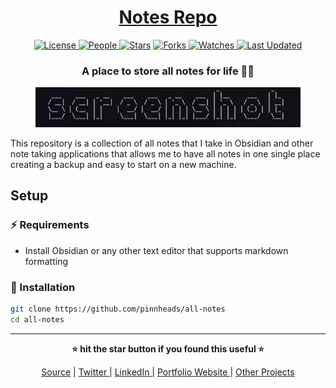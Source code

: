 <div align = "center">

<h1><a href="https://github.com/pinnheads/all-notes">Notes Repo</a></h1>

<a href="https://github.com/pinnheads/all-notes/blob/main/LICENSE">
<img alt="License" src="https://img.shields.io/github/license/pinnheads/all-notes?style=flat&color=eee&label="> </a>

<a href="https://github.com/pinnheads/all-notes/graphs/contributors">
<img alt="People" src="https://img.shields.io/github/contributors/pinnheads/all-notes?style=flat&color=ffaaf2&label=People"> </a>

<a href="https://github.com/pinnheads/all-notes/stargazers">
<img alt="Stars" src="https://img.shields.io/github/stars/pinnheads/all-notes?style=flat&color=98c379&label=Stars"></a>

<a href="https://github.com/pinnheads/all-notes/network/members">
<img alt="Forks" src="https://img.shields.io/github/forks/pinnheads/all-notes?style=flat&color=66a8e0&label=Forks"> </a>

<a href="https://github.com/pinnheads/all-notes/watchers">
<img alt="Watches" src="https://img.shields.io/github/watchers/pinnheads/all-notes?style=flat&color=f5d08b&label=Watches"> </a>

<a href="https://github.com/pinnheads/all-notes/pulse">
<img alt="Last Updated" src="https://img.shields.io/github/last-commit/pinnheads/all-notes?style=flat&color=e06c75&label="> </a>

<h3>A place to store all notes for life 🎇🎉</h3>

<figure>
  <img src="./images/screenshot.png" alt="all-notes in action">
  <br/>
</figure>

</div>

This repository is a collection of all notes that I take in Obsidian and other note taking applications that allows me to have all notes in one single place creating a backup and easy to start on a new machine.
## Setup

### ⚡ Requirements

-   Install Obsidian or any other text editor that supports markdown formatting

### 🚀 Installation

```bash
git clone https://github.com/pinnheads/all-notes
cd all-notes
```

<hr>

<div align="center">

<strong>⭐ hit the star button if you found this useful ⭐</strong><br>

<a href="https://github.com/pinnheads/all-notes">Source</a>
| <a href="https://twitter.com/utsavdeep01" target="_blank">Twitter </a>
| <a href="https://linkedin.com/in/utsavdeep" target="_blank">LinkedIn </a>
| <a href="https://utsavdeep.com" target="_blank">Portfolio Website </a>
| <a href="https://utsavdeep.com/project" target="_blank">Other Projects </a>

</div>
